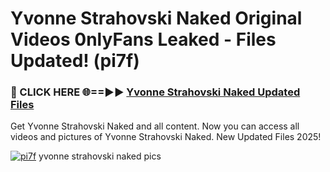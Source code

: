 # Yvonne Strahovski Naked Original Videos 0nlyFans Leaked - Files Updated! (pi7f)

<h3>🔴 CLICK HERE 🌐==►► <a href="https://tinyurl.com/yckcrads" rel="nofollow">Yvonne Strahovski Naked Updated Files</a></h3>

Get Yvonne Strahovski Naked and all content. Now you can access all videos and pictures of Yvonne Strahovski Naked. New Updated Files 2025!

[![pi7f](https://i.imgur.com/hpKpOFt.gif)](https://tinyurl.com/yckcrads)
yvonne strahovski naked pics